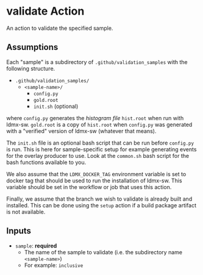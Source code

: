 # validate Action

An action to validate the specified sample.

## Assumptions

Each "sample" is a subdirectory of `.github/validation_samples` with the following structure.

- `.github/validation_samples/`
  - `<sample-name>/`
    - `config.py`
    - `gold.root`
    - `init.sh` (optional)

where `config.py` generates the _histogram file_ `hist.root` 
when run with ldmx-sw. `gold.root` is a copy of `hist.root` when `config.py`
was generated with a "verified" version of ldmx-sw (whatever that means).

The `init.sh` file is an optional bash script that can be run before `config.py`
is run. This is here for sample-specific setup for example generating 
events for the overlay producer to use. Look at the `common.sh` bash script
for the bash functions available to you.


We also assume that the `LDMX_DOCKER_TAG` environment variable is set to docker tag
that should be used to run the installation of ldmx-sw. This variable should be set
in the workflow or job that uses this action.

Finally, we assume that the branch we wish to validate is already built and installed.
This can be done using the `setup` action if a build package artifact is not available.

## Inputs

- `sample`: **required** 
  - The name of the sample to validate (i.e. the subdirectory name `<sample-name>`)
  - For example: `inclusive`


